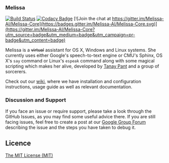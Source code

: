 ### Melissa
[![Build Status](https://api.travis-ci.org/Melissa-AI/Melissa-Core.svg?branch=master)](https://travis-ci.org/Melissa-AI/Melissa-Core/) [![Codacy Badge](https://api.codacy.com/project/badge/Grade/b1394316e9eb40bbbf51a12530c4f86d)](https://www.codacy.com/app/tanay1337/Melissa-Core?utm_source=github.com&amp;utm_medium=referral&amp;utm_content=Melissa-AI/Melissa-Core&amp;utm_campaign=Badge_Grade) [![Join the chat at https://gitter.im/Melissa-AI/Melissa-Core](https://badges.gitter.im/Melissa-AI/Melissa-Core.svg)](https://gitter.im/Melissa-AI/Melissa-Core?utm_source=badge&utm_medium=badge&utm_campaign=pr-badge&utm_content=badge)

Melissa is a <del>virtual</del> assistant for OS X, Windows and Linux systems. She currently uses either Google's speech-to-text engine or CMU's Sphinx, OS X's `say` command or Linux's `espeak` command along with some magical scripting which makes her alive, developed by [Tanay Pant](http://tanaypant.com) and a group of sorcerers.

Check out our [wiki](https://github.com/Melissa-AI/Melissa-Core/wiki), where we have installation and configuration instructions, usage guide as well as relevant documentation.

### Discussion and Support

If you face an issue or require support, please take a look through the GitHub Issues, as you may find some useful advice there. If you are still facing issues, feel free to create a post at our [Google Group Forum](https://groups.google.com/forum/#!forum/melissa-support--discussion-forum/) describing the issue and the steps you have taken to debug it.<br>

## Licence

[The MIT License (MIT)](https://github.com/Melissa-AI/Melissa-Core/blob/master/LICENSE.md)

